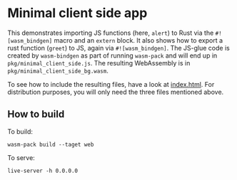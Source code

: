 # Minimal client side app
This demonstrates importing JS functions (here, `alert`) to Rust via the `#![wasm_bindgen]` macro and an `extern` block.
It also shows how to export a rust function (`greet`) to JS, again via `#![wasm_bindgen]`.
The JS-glue code is created by `wasm-bindgen` as part of running `wasm-pack` and will end up in `pkg/minimal_client_side.js`.
The resulting WebAssembly is in `pkg/minimal_client_side_bg.wasm`.

To see how to include the resulting files, have a look at [index.html](index.html). 
For distribution purposes, you will only need the three files mentioned above.

## How to build
To build:
```
wasm-pack build --taget web
```
To serve:
```
live-server -h 0.0.0.0
```
